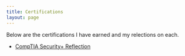 ```yaml
---
title: Certifications
layout: page
---
```

Below are the certifications I have earned and my relections on each.

- [CompTIA Security+ Reflection](/certifications/security+.md/)
